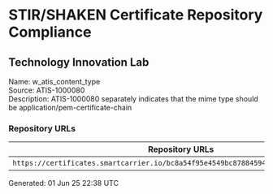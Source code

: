 # STIR/SHAKEN Certificate Repository Compliance

## Technology Innovation Lab

Name: w_atis_content_type\
Source: ATIS-1000080\
Description: ATIS-1000080 separately indicates that the mime type should be application/pem-certificate-chain
### Repository URLs

| Repository URLs | Not After |  Problems | Link |
|-----------------|-----------|-----------|------|
| `https://certificates.smartcarrier.io/bc8a54f95e4549bc87884594162cf9402a907fd5.cer` | 21&#160;Jan&#160;26&#160;20:12&#160;UTC | true | [view](../../REPOS/f5c2a6078b8098099f686711f41c9289cf1c3202/README.md) |


Generated: 01 Jun 25 22:38 UTC